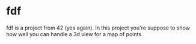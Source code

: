 # fdf
fdf is a project from 42 (yes again).
In this project you're suppose to show how well you can handle a 3d view for a map of points.
